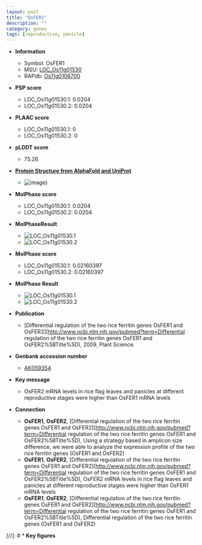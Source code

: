 ```yaml
---
layout: post
title: "OsFER1"
description: ""
category: genes
tags: [reproductive, panicle]
---
```


* **Information**  
    + Symbol: OsFER1  
    + MSU: [LOC_Os11g01530](http://rice.plantbiology.msu.edu/cgi-bin/ORF_infopage.cgi?orf=LOC_Os11g01530)  
    + RAPdb: [Os11g0106700](http://rapdb.dna.affrc.go.jp/viewer/gbrowse_details/irgsp1?name=Os11g0106700)  

* **PSP score**  
    + LOC_Os11g01530.1: 0.0204 
    + LOC_Os11g01530.2: 0.0204 

* **PLAAC score**  
    + LOC_Os11g01530.1: 0 
    + LOC_Os11g01530.2: 0 

* **pLDDT score**
    + 75.26

* **[Protein Structure from AlphaFold and UniProt](https://www.uniprot.org/uniprotkb/Q2RBM2/entry#structure)**
    + ![image](https://ricepsp.github.io/images/Q2/AF-Q2RBM2-F1.png))

* **MolPhase score**
    + LOC_Os11g01530.1: 0.0204
    + LOC_Os11g01530.2: 0.0204

* **MolPhaseResult**
    + ![LOC_Os11g01530.1](https://ricepsp.github.io/pictures/LOC_Os11g/LOC_Os11g01530.1.png)
    + ![LOC_Os11g01530.2](https://ricepsp.github.io/pictures/LOC_Os11g/LOC_Os11g01530.2.png)

* **MolPhase score**
    + LOC_Os11g01530.1: 0.02160397
    + LOC_Os11g01530.2: 0.02160397

* **MolPhase Result**
    + ![LOC_Os11g01530.1](https://304243504.github.io/Pictures/LOC_Os11g/LOC_Os11g01530.1.png)
    + ![LOC_Os11g01530.2](https://304243504.github.io/Pictures/LOC_Os11g/LOC_Os11g01530.2.png)

* **Publication**  
    + [Differential regulation of the two rice ferritin genes OsFER1 and OsFER2](http://www.ncbi.nlm.nih.gov/pubmed?term=Differential regulation of the two rice ferritin genes OsFER1 and OsFER2%5BTitle%5D), 2009, Plant Science.

* **Genbank accession number**  
    + [AK059354](http://www.ncbi.nlm.nih.gov/nuccore/AK059354)

* **Key message**  
    + OsFER2 mRNA levels in rice flag leaves and panicles at different reproductive stages were higher than OsFER1 mRNA levels

* **Connection**  
    + __OsFER1__, __OsFER2__, [Differential regulation of the two rice ferritin genes OsFER1 and OsFER2](http://www.ncbi.nlm.nih.gov/pubmed?term=Differential regulation of the two rice ferritin genes OsFER1 and OsFER2%5BTitle%5D), Using a strategy based in amplicon size difference, we were able to analyze the expression profile of the two rice ferritin genes (OsFER1 and OsFER2)
    + __OsFER1__, __OsFER2__, [Differential regulation of the two rice ferritin genes OsFER1 and OsFER2](http://www.ncbi.nlm.nih.gov/pubmed?term=Differential regulation of the two rice ferritin genes OsFER1 and OsFER2%5BTitle%5D), OsFER2 mRNA levels in rice flag leaves and panicles at different reproductive stages were higher than OsFER1 mRNA levels
    + __OsFER1__, __OsFER2__, [Differential regulation of the two rice ferritin genes OsFER1 and OsFER2](http://www.ncbi.nlm.nih.gov/pubmed?term=Differential regulation of the two rice ferritin genes OsFER1 and OsFER2%5BTitle%5D), Differential regulation of the two rice ferritin genes (OsFER1 and OsFER2)

[//]: # * **Key figures**  


